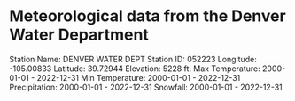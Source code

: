# Meteorological data from the Denver Water Department
Station Name: DENVER WATER DEPT
Station ID: 052223
Longitude: -105.00833 Latitude: 39.72944
Elevation: 5228 ft.
Max Temperature: 2000-01-01 - 2022-12-31
Min Temperature: 2000-01-01 - 2022-12-31
Precipitation: 2000-01-01 - 2022-12-31
Snowfall: 2000-01-01 - 2022-12-31
